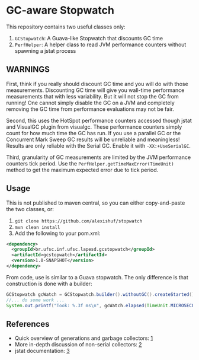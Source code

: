 # GC-aware Stopwatch
This repository contains two useful classes only:
1. `GCStopwatch`: A Guava-like Stopwatch that discounts GC time 
2. `PerfHelper`: A helper class to read JVM performance counters without spawning a jstat process

## WARNINGS
First, think if you really should discount GC time and you will do with those measurements. 
Discounting GC time will give you wall-time performance measurements that with less variability. 
But it will not stop the GC from running! One cannot simply disable the GC on a JVM and completely 
removing the GC time from performance evaluations may not be fair. 

Second, this uses the HotSpot performance counters accessed though jstat and VisualGC plugin 
from visualgc. These performance counters simply count for how much time the GC has run. If you 
use a parallel GC or the Concurrent Mark Sweep GC results will be unreliable and meaningless! 
Results are only reliable with the Serial GC. Enable it with `-XX:+UseSerialGC`.  

Third, granularity of GC measurements are limited by the JVM performance counters tick period. 
Use the `PerfHelper.getTimeMaxError(TimeUnit)` method to get the maximum expected error due to 
tick period.
     
## Usage
This is not published to maven central, so you can either copy-and-paste the two classes, or:

1. `git clone https://github.com/alexishuf/stopwatch`
2. `mvn clean install`
3. Add the following to your pom.xml:
```xml
<dependency>
  <groupId>br.ufsc.inf.ufsc.lapesd.gcstopwatch</groupId>
  <artifactId>gcstopwatch</artifactId>
  <version>1.0-SNAPSHOT</version>
</dependency>
```

From code, use is similar to a Guava stopwatch. The only difference is that construction is done 
with a builder:

```java
GCStopwatch gcWatch = GCStopwatch.builder().withoutGC().createStarted();
//... do some work ...
System.out.printf("Took: %.3f ms\n", gcWatch.elapsed(TimeUnit.MICROSECONDS)/1000.0);
```

## References
- Quick overview of generations and garbage collectors: [1]
- More in-depth discussion of non-serial collectors: [2]
- jstat documentation: [3] 

[1]: http://www.oracle.com/webfolder/technetwork/tutorials/obe/java/gc01/index.html
[2]: http://www.oracle.com/technetwork/java/gc-tuning-5-138395.html#1.1.%20Types%20of%20Collectors%7Coutline
[3]: https://docs.oracle.com/javase/7/docs/technotes/tools/share/jstat.html
